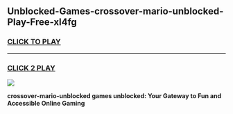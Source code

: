 
## Unblocked-Games-crossover-mario-unblocked-Play-Free-xl4fg
<h3>
<a href="https://premium76.site?title=crossover-mario-unblocked&ref=20M">CLICK TO PLAY</a></h3>
<hr>

<h3>
<a href="https://premium76.site?title=crossover-mario-unblocked&ref=20M">CLICK 2 PLAY</a>
  
</h3>

<a href="https://premium76.site?title=crossover-mario-unblocked&ref=19M"><img src="https://clearcache.store/games.png"></a>


**crossover-mario-unblocked games unblocked: Your Gateway to Fun and Accessible Online Gaming**
